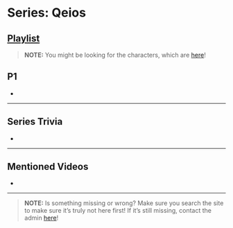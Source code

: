 # Series: Qeios
## [Playlist]()


> **NOTE:** You might be looking for the characters, which are [here](5.Characters/Qeios_Characters.html)!


## **P1**  
- 
 
----
 
## Series Trivia
- 

----

## Mentioned Videos
- []()
 
----
 
> **NOTE:** Is something missing or wrong? Make sure you search the site to make sure it’s truly not here first! If it’s still missing, contact the admin [here](../chapter_2.html)!
